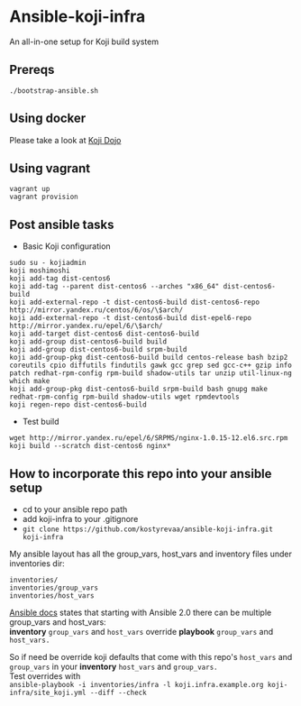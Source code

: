 # Ansible-koji-infra

An all-in-one setup for Koji build system

## Prereqs
`./bootstrap-ansible.sh`

## Using docker
Please take a look at [Koji Dojo](https://github.com/release-engineering/koji-dojo)

## Using vagrant

```shell
vagrant up
vagrant provision
```

## Post ansible tasks

* Basic Koji configuration

```shell
sudo su - kojiadmin
koji moshimoshi
koji add-tag dist-centos6
koji add-tag --parent dist-centos6 --arches "x86_64" dist-centos6-build
koji add-external-repo -t dist-centos6-build dist-centos6-repo http://mirror.yandex.ru/centos/6/os/\$arch/
koji add-external-repo -t dist-centos6-build dist-epel6-repo http://mirror.yandex.ru/epel/6/\$arch/
koji add-target dist-centos6 dist-centos6-build
koji add-group dist-centos6-build build
koji add-group dist-centos6-build srpm-build
koji add-group-pkg dist-centos6-build build centos-release bash bzip2 coreutils cpio diffutils findutils gawk gcc grep sed gcc-c++ gzip info patch redhat-rpm-config rpm-build shadow-utils tar unzip util-linux-ng which make
koji add-group-pkg dist-centos6-build srpm-build bash gnupg make redhat-rpm-config rpm-build shadow-utils wget rpmdevtools
koji regen-repo dist-centos6-build
```

* Test build

```shell
wget http://mirror.yandex.ru/epel/6/SRPMS/nginx-1.0.15-12.el6.src.rpm
koji build --scratch dist-centos6 nginx*
```

## How to incorporate this repo into your ansible setup
- cd to your ansible repo path
- add koji-infra to your .gitignore
- `git clone https://github.com/kostyrevaa/ansible-koji-infra.git koji-infra`

My ansible layout has all the group_vars, host_vars and inventory files under inventories dir:
```
inventories/
inventories/group_vars
inventories/host_vars
```
[Ansible docs](http://docs.ansible.com/ansible/playbooks_variables.html#variable-precedence-where-should-i-put-a-variable) states that starting with Ansible 2.0 there can be multiple group_vars and host_vars:  
**inventory** `group_vars` and `host_vars` override **playbook** `group_vars` and `host_vars.`  

So if need be override koji defaults that come with this repo's `host_vars` and `group_vars` in your **inventory** `host_vars` and `group_vars.`  
Test overrides with  
`ansible-playbook -i inventories/infra -l koji.infra.example.org koji-infra/site_koji.yml --diff --check`
